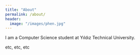 ```yaml
---
title: "About"
permalink: /about/
header:
  image: "/images/phen.jpg"
---
```


I am a Computer Science student at Yıldız Technical University.

etc, etc, etc
